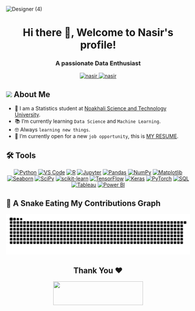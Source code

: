 ![Designer (4)](https://github.com/user-attachments/assets/7ebc6005-1797-4af9-a501-32925e2afe3f)


<div align="center">
  <h1>Hi there 👋, Welcome to Nasir's profile!</h1>
  <h3>A passionate Data Enthusiast</h3>
</div>

<p align="center">
  <a href="https://www.facebook.com/md.nasir.uddin.10082" target="blank">
    <img src="https://raw.githubusercontent.com/rahuldkjain/github-profile-readme-generator/master/src/images/icons/Social/facebook.svg" alt="nasir" height="30" width="40" />
  </a>
  <a href="https://www.linkedin.com/in/md-nasir-uddin-620942336/" target="blank">
    <img src="https://raw.githubusercontent.com/rahuldkjain/github-profile-readme-generator/master/src/images/icons/Social/linked-in-alt.svg" alt="nasir" height="30" width="40" />
  </a>
</p>

## <img src="https://i.pinimg.com/originals/3f/7e/4e/3f7e4eff7c96e9fe4b8b4b1ff3f7bdb5.gif" width="6.5%"> About Me

- 🏫 I am a Statistics student at [Noakhali Science and Technology University](https://nstu.edu.bd/).
- 📚 I’m currently learning `Data Science` and `Machine Learning`.
- 🤓 Always `learning new things`.
- 💼 I’m currently open for a new `job opportunity`, this is [MY RESUME](#).

## 🛠️ Tools

<p align="center">
  <a href="#"><img src="https://img.shields.io/badge/Python-3776AB?style=for-the-badge&labelColor=black&logo=python&logoColor=3776AB" alt="Python"></a>
  <a href="#"><img src="https://img.shields.io/badge/VS%20Code-007ACC?style=for-the-badge&labelColor=black&logo=visual-studio-code&logoColor=007ACC" alt="VS Code"></a>
  <a href="#"><img src="https://img.shields.io/badge/R-276DC3?style=for-the-badge&labelColor=black&logo=r&logoColor=276DC3" alt="R"></a>
  <a href="#"><img src="https://img.shields.io/badge/Jupyter-F37626?style=for-the-badge&labelColor=black&logo=jupyter&logoColor=F37626" alt="Jupyter"></a>
  <a href="#"><img src="https://img.shields.io/badge/Pandas-150458?style=for-the-badge&labelColor=black&logo=pandas&logoColor=150458" alt="Pandas"></a>
  <a href="#"><img src="https://img.shields.io/badge/NumPy-013243?style=for-the-badge&labelColor=black&logo=numpy&logoColor=013243" alt="NumPy"></a>
  <a href="#"><img src="https://img.shields.io/badge/Matplotlib-ffffff?style=for-the-badge&labelColor=black&logo=matplotlib&logoColor=000000" alt="Matplotlib"></a>
  <a href="#"><img src="https://img.shields.io/badge/Seaborn-3776AB?style=for-the-badge&labelColor=black&logo=python&logoColor=ffffff" alt="Seaborn"></a>
  <a href="#"><img src="https://img.shields.io/badge/SciPy-8CAAE6?style=for-the-badge&labelColor=black&logo=scipy&logoColor=8CAAE6" alt="SciPy"></a>
  <a href="#"><img src="https://img.shields.io/badge/scikit--learn-F7931E?style=for-the-badge&labelColor=black&logo=scikit-learn&logoColor=F7931E" alt="scikit-learn"></a>
  <a href="#"><img src="https://img.shields.io/badge/TensorFlow-FF6F00?style=for-the-badge&labelColor=black&logo=tensorflow&logoColor=FF6F00" alt="TensorFlow"></a>
  <a href="#"><img src="https://img.shields.io/badge/Keras-D00000?style=for-the-badge&labelColor=black&logo=keras&logoColor=D00000" alt="Keras"></a>
  <a href="#"><img src="https://img.shields.io/badge/PyTorch-EE4C2C?style=for-the-badge&labelColor=black&logo=pytorch&logoColor=EE4C2C" alt="PyTorch"></a>
  <a href="#"><img src="https://img.shields.io/badge/SQL-4479A1?style=for-the-badge&labelColor=black&logo=postgresql&logoColor=4479A1" alt="SQL"></a>
  <a href="#"><img src="https://img.shields.io/badge/Tableau-E97627?style=for-the-badge&labelColor=black&logo=tableau&logoColor=E97627" alt="Tableau"></a>
  <a href="#"><img src="https://img.shields.io/badge/Power%20BI-F2C811?style=for-the-badge&labelColor=black&logo=power-bi&logoColor=F2C811" alt="Power BI"></a>
</p>

## 🐍 A Snake Eating My Contributions Graph

<p align="center">
  <picture>
    <source media="(prefers-color-scheme: dark)" srcset="https://raw.githubusercontent.com/7oSkaaa/7oSkaaa/output/github-contribution-grid-snake-dark.svg">
    <source media="(prefers-color-scheme: light)" srcset="https://raw.githubusercontent.com/7oSkaaa/7oSkaaa/output/github-contribution-grid-snake.svg">
    <img alt="github contribution grid snake animation" src="https://raw.githubusercontent.com/7oSkaaa/7oSkaaa/output/github-contribution-grid-snake.svg">
  </picture>
</p>

<h2 align='center'>Thank You ❤</h2>
<p align="center">
  <img src="https://media.giphy.com/media/jpVnC65DmYeyRL4LHS/giphy.gif" width="70%" height="65px">
</p>
